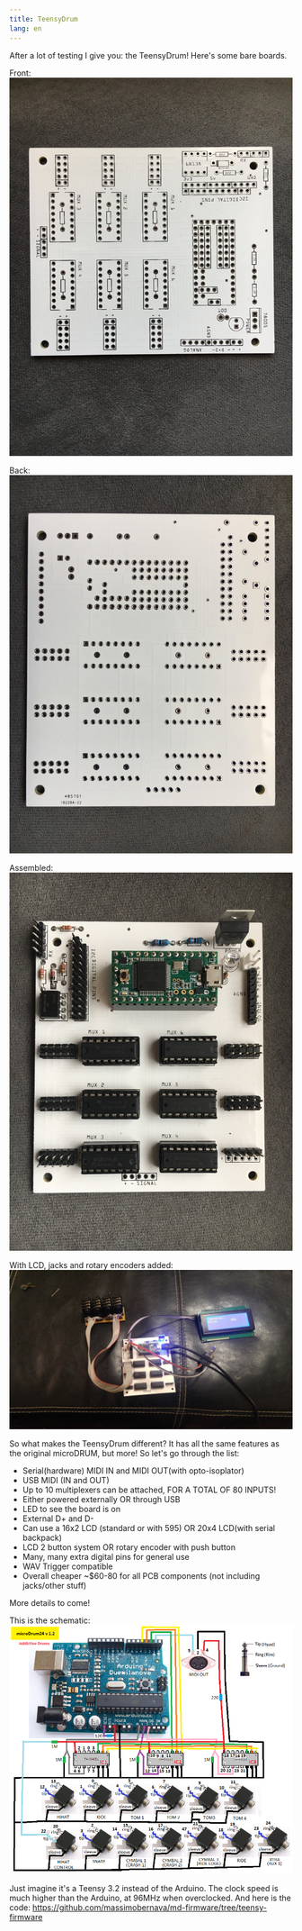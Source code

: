 ```yaml
---
title: TeensyDrum
lang: en
---
```

After a lot of testing I give you: the TeensyDrum! Here's some bare boards.

Front:
<img src="./image2_zps8qsbri2e.jpg" alt="Front" class="img-responsive">

Back:
<img src="./image4_zps149aojl0.jpg" alt="Back" class="img-responsive">

Assembled:
<img src="./image1_zpsgzcujqfa.jpg" alt="Assembled" class="img-responsive">

With LCD, jacks and rotary encoders added:
<img src="./0629171709_zps1wr9wqjy.jpg" alt="LCD" class="img-responsive">

So what makes the TeensyDrum different? It has all the same features as the original microDRUM, but more! So let's go through the list:

* Serial(hardware) MIDI IN and MIDI OUT(with opto-isoplator)
* USB MIDI (IN and OUT)
* Up to 10 multiplexers can be attached, FOR A TOTAL OF 80 INPUTS!
* Either powered externally OR through USB
* LED to see the board is on
* External D+ and D-
* Can use a 16x2 LCD (standard or with 595) OR 20x4 LCD(with serial backpack)
* LCD 2 button system OR rotary encoder with push button
* Many, many extra digital pins for general use
* WAV Trigger compatible
* Overall cheaper ~$60-80 for all PCB components (not including jacks/other stuff)

More details to come!

This is the schematic:
<img src="./md24v12_zpsc1e107b5.png" alt="Schematic" class="img-responsive">

Just imagine it's a Teensy 3.2 instead of the Arduino.
The clock speed is much higher than the Arduino, at 96MHz when overclocked.
And here is the code:
<https://github.com/massimobernava/md-firmware/tree/teensy-firmware>
